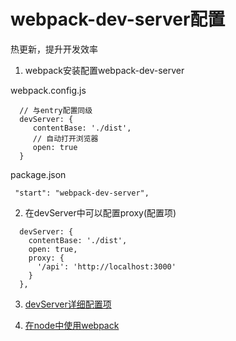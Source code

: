 # webpack-dev-server配置

热更新，提升开发效率

1. webpack安装配置webpack-dev-server

  webpack.config.js
   ```
     // 与entry配置同级
     devServer: {
        contentBase: './dist',
        // 自动打开浏览器
        open: true
     }
   ```
   
   package.json
   ```
    "start": "webpack-dev-server",
   ```

2. 在devServer中可以配置proxy(配置项)
  ```
    devServer: {
      contentBase: './dist',
      open: true,
      proxy: {
        '/api': 'http://localhost:3000'
      }
    },
  ```

3. [devServer详细配置项](https://webpack.js.org/configuration/dev-server)

4. [在node中使用webpack](https://webpack.js.org/api/node)


